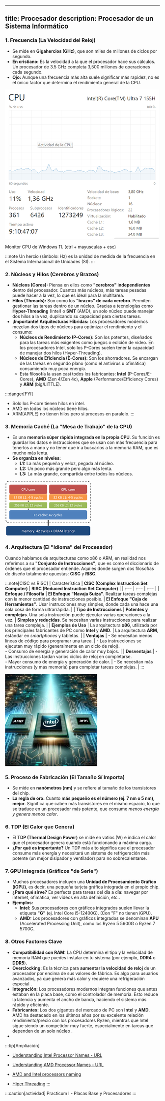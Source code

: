 
---
title: Procesador
description: Procesador de un Sistema Informático
---

### **1. Frecuencia (La Velocidad del Reloj)**

*   Se mide en **Gigahercios (GHz)**, que son miles de millones de ciclos por segundo.
*   **En cristiano:** Es la velocidad a la que el procesador hace sus cálculos. Un procesador de 3.5 GHz completa 3,500 millones de operaciones cada segundo.
*   **Ojo:** Aunque una frecuencia más alta suele significar más rapidez, no es el único factor que determina el rendimiento general de la CPU.

![Monitor CPU W11](../../../assets/ut1/cpuMonitor.png)

Monitor CPU de Windows 11. (ctrl + mayusculas + esc)

:::note
Un hercio (símbolo: Hz) es la unidad de medida de la frecuencia en el Sistema Internacional de Unidades (SI).
:::

### **2. Núcleos y Hilos (Cerebros y Brazos)**

*   **Núcleos (Cores):** Piensa en ellos como **"cerebros" independientes** dentro del procesador. Cuantos más núcleos, más tareas pesadas puede hacer a la vez, lo que es ideal para la multitarea.
*   **Hilos (Threads):** Son como los **"brazos" de cada cerebro**. Permiten gestionar las tareas dentro de un núcleo. Gracias a tecnologías como **Hyper-Threading** (Intel) o **SMT** (AMD), un solo núcleo puede manejar dos hilos a la vez, duplicando su capacidad para ciertas tareas.
*   **¡Importante! Arquitecturas Híbridas:** Los procesadores modernos mezclan dos tipos de núcleos para optimizar el rendimiento y el consumo:
    *   **Núcleos de Rendimiento (P-Cores):** Son los potentes, diseñados para las tareas más exigentes como juegos o edición de vídeo. En los procesadores Intel, solo los P-Cores suelen tener la capacidad de manejar dos hilos (Hyper-Threading).
    *   **Núcleos de Eficiencia (E-Cores):** Son los ahorradores. Se encargan de las tareas en segundo plano (como el antivirus u ofimática) consumiendo muy poca energía.
    *   Esta filosofía la usan casi todos los fabricantes: **Intel** (P-Cores/E-Cores), **AMD** (Zen 4/Zen 4c), **Apple** (Performance/Efficiency Cores) y **ARM** (big/LITTLE).
  
:::danger[FYI]
* Solo los P-core tienen hilos en intel. 
* AMD en todos los núcleos tiene hilos.
* ARM(APPLE) no tienen hilos pero si procesos en paralelo.
:::

### **3. Memoria Caché (La "Mesa de Trabajo" de la CPU)**

*   Es una **memoria súper rápida integrada en la propia CPU**. Su función es guardar los datos e instrucciones que se usan con más frecuencia para tenerlos a mano y no tener que ir a buscarlos a la memoria RAM, que es mucho más lenta.
*   **Se organiza en niveles:**
    *   **L1:** La más pequeña y veloz, pegada al núcleo.
    *   **L2:** Un poco más grande pero algo más lenta.
    *   **L3:** La más grande, compartida entre todos los núcleos.
    
   ![Caches L1, L2, L3](../../../assets/ut1/caches.png) 

### **4. Arquitectura (El "Idioma" del Procesador)**

Cuando hablamos de arquitecturas como x86 o ARM, en realidad nos referimos a su **"Conjunto de Instrucciones"**, que es como el diccionario de órdenes que el procesador entiende. Aquí es donde surgen dos filosofías de diseño totalmente opuestas: **CISC** y **RISC**.

:::note[CISC vs RISC]
| Característica | **CISC (Complex Instruction Set Computer)** | **RISC (Reduced Instruction Set Computer)** |
| :--- | :--- | :--- |
| **Enfoque / Filosofía** | **El Enfoque "Navaja Suiza"**. Realizar tareas complejas con la menor cantidad de instrucciones posible. | **El Enfoque "Caja de Herramientas"**. Usar instrucciones muy simples, donde cada una hace una sola cosa de forma ultrarrápida. |
| **Tipo de Instrucciones** | **Potentes y complejas**. Una sola instrucción puede ejecutar varias operaciones a la vez. | **Simples y reducidas**. Se necesitan varias instrucciones para realizar una tarea compleja. |
| **Ejemplos de Uso** | La arquitectura **x86**, utilizada por los principales fabricantes de PC como **Intel** y **AMD**. | La arquitectura **ARM**, estándar en *smartphones* y tabletas. |
| **Ventajas** | - Se necesitan menos líneas de código para programar una tarea. | - Las instrucciones se ejecutan muy rápido (generalmente en un ciclo de reloj).<br>- Consumo de energía y generación de calor muy bajos. |
| **Desventajas** | - Las instrucciones tardan varios ciclos de reloj en completarse.<br>- Mayor consumo de energía y generación de calor. | - Se necesitan más instrucciones (y más memoria) para completar tareas complejas. |
:::

![Procesador AMD e Intel](../../../assets/ut1/AMD-vs-Intel-vs-Arm_300x300.webp) 

### **5. Proceso de Fabricación (El Tamaño Sí Importa)**

*   Se mide en **nanómetros (nm)** y se refiere al tamaño de los transistores del chip.
*   **La regla de oro:** Cuanto **más pequeño es el número (ej. 7 nm o 5 nm), mejor**. Significa que caben más transistores en el mismo espacio, lo que se traduce en un procesador más potente, que consume _menos energía y genera menos calor_.

### **6. TDP (El Calor que Genera)**

*   El **TDP (Thermal Design Power)** se mide en vatios (W) e indica el calor que el procesador genera cuando está funcionando a máxima carga.
*   **¿Por qué es importante?** Un TDP más alto significa que el procesador consume más energía y necesitará un sistema de refrigeración más potente (un mejor disipador y ventilador) para no sobrecalentarse.

### **7. GPU Integrada (Gráficos "de Serie")**

*   Muchos procesadores incluyen una **Unidad de Procesamiento Gráfico (iGPU)**, es decir, una pequeña tarjeta gráfica integrada en el propio chip.
*   **¿Para qué sirve?** Es perfecta para tareas del día a día: navegar por internet, ofimática, ver vídeos en alta definición, etc..
*   **Ejemplos:**
    *   **Intel:** Sus procesadores con gráficos integrados suelen llevar la etiqueta **"G"** (ej. Intel Core i5-12400G). (Con "F" no tienen iGPU).
    *   **AMD:** Los procesadores con gráficos integrados se denominan **APU** (Accelerated Processing Unit), como los Ryzen 5 5600G o Ryzen 7 5700G.


### **8. Otros Factores Clave**

*   **Compatibilidad con RAM:** La CPU determina el tipo y la velocidad de memoria RAM que puedes instalar en tu sistema (por ejemplo, **DDR4** o **DDR5**).
*   **Overclocking:** Es la técnica para **aumentar la velocidad de reloj** de un procesador por encima de sus valores de fábrica. Es algo para usuarios avanzados, ya que genera más calor y requiere una refrigeración especial .
*   **Integración:** Los procesadores modernos integran funciones que antes estaban en la placa base, como el controlador de memoria. Esto reduce la latencia y aumenta el ancho de banda, haciendo el sistema más rápido y eficiente.
*   **Fabricantes:** Los dos gigantes del mercado de PC son **Intel** y **AMD**. AMD ha destacado en los últimos años por su excelente relación rendimiento/precio con los procesadores Ryzen, mientras que Intel sigue siendo un competidor muy fuerte, especialmente en tareas que dependen de un solo núcleo .
*   
:::tip[Ampliación]
- [Understanding Intel Processor Names - URL](https://www.intel.com/content/www/us/en/processors/processor-numbers.html)
- [Understanding AMD Processor Names - URL](https://medium.com/@meCreator/01-understanding-amd-processor-names-3a89261dcd99)

- [AMD and Intel processors naming](https://www.youtube.com/watch?v=ELJxau5qaQI)
- [Hiper Threading](https://www.youtube.com/watch?v=lrT9Bl0MCXQ)
:::


:::caution[actividad]
Practicum I - Placas Base y Procesadores
:::